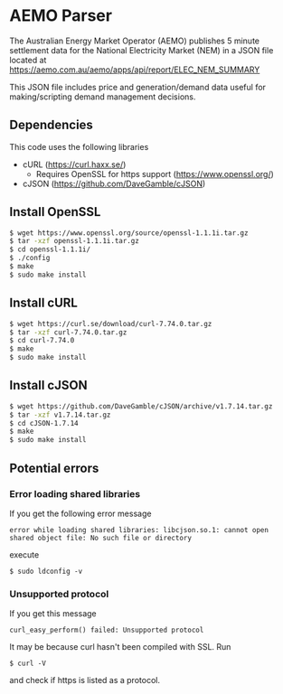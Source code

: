 # AEMO Parser
The Australian Energy Market Operator (AEMO) publishes 5 minute settlement data for the National Electricity Market (NEM) in a JSON file located at
https://aemo.com.au/aemo/apps/api/report/ELEC_NEM_SUMMARY

This JSON file includes price and generation/demand data useful for making/scripting demand management decisions. 

## Dependencies
This code uses the following libraries
* cURL (https://curl.haxx.se/)
  * Requires OpenSSL for https support (https://www.openssl.org/)
* cJSON (https://github.com/DaveGamble/cJSON)

## Install OpenSSL
```sh
$ wget https://www.openssl.org/source/openssl-1.1.1i.tar.gz
$ tar -xzf openssl-1.1.1i.tar.gz
$ cd openssl-1.1.1i/
$ ./config
$ make
$ sudo make install
```

## Install cURL
```sh
$ wget https://curl.se/download/curl-7.74.0.tar.gz
$ tar -xzf curl-7.74.0.tar.gz
$ cd curl-7.74.0
$ make
$ sudo make install
```
## Install cJSON
```sh
$ wget https://github.com/DaveGamble/cJSON/archive/v1.7.14.tar.gz
$ tar -xzf v1.7.14.tar.gz
$ cd cJSON-1.7.14
$ make
$ sudo make install
```

## Potential errors
### Error loading shared libraries
If you get the following error message 
```
error while loading shared libraries: libcjson.so.1: cannot open shared object file: No such file or directory
```
execute
```
$ sudo ldconfig -v
```
### Unsupported protocol
If you get this message
```
curl_easy_perform() failed: Unsupported protocol
```
It may be because curl hasn't been compiled with SSL. Run
```
$ curl -V
```
and check if https is listed as a protocol.



